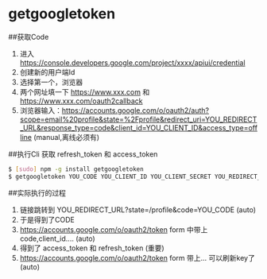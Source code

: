 # getgoogletoken

##获取Code

1. 进入 https://console.developers.google.com/project/xxxx/apiui/credential
2. 创建新的用户端Id
3. 选择第一个，浏览器
4. 两个网址填一下 https://www.xxx.com 和 https://www.xxx.com/oauth2callback
5. 浏览器输入：https://accounts.google.com/o/oauth2/auth?scope=email%20profile&state=%2Fprofile&redirect_uri=YOU_REDIRECT_URL&response_type=code&client_id=YOU_CLIENT_ID&access_type=offline   (manual,离线必须有) 

##执行Cli 获取 refresh_token 和 access_token
```bash
$ [sudo] npm -g install getgoogletoken
$ getgoogletoken YOU_CODE YOU_CLIENT_ID YOU_CLIENT_SECRET YOU_REDIRECT_URL
```
##实际执行的过程
1. 链接跳转到  YOU_REDIRECT_URL?state=/profile&code=YOU_CODE   (auto)
2. 于是得到了CODE
3. https://accounts.google.com/o/oauth2/token  form 中带上code,client_id.... (auto)
4. 得到了 access_token 和 refresh_token (重要)
5. https://accounts.google.com/o/oauth2/token  form 带上... 可以刷新key了 (auto)

